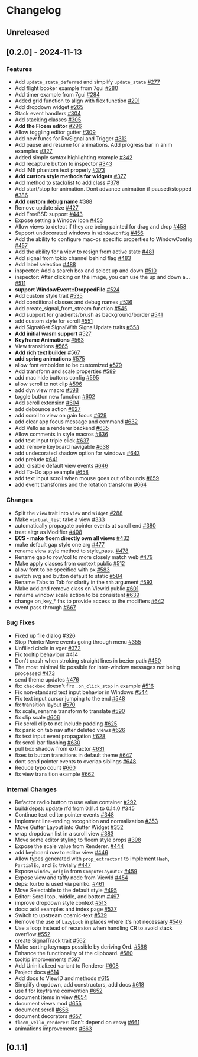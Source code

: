 # Changelog

## Unreleased


## [0.2.0] - 2024-11-13

### Features
- Add `update_state_deferred` and simplify `update_state` [#277](https://github.com/lapce/floem/pull/277)
- Add flight booker example from 7gui [#280](https://github.com/lapce/floem/pull/280)
- Add timer example from 7gui [#284](https://github.com/lapce/floem/pull/284)
- Added grid function to align with flex function [#291](https://github.com/lapce/floem/pull/291)
- Add dropdown widget [#265](https://github.com/lapce/floem/pull/265)
- Stack event handlers [#304](https://github.com/lapce/floem/pull/304)
- Add stacking classes [#305](https://github.com/lapce/floem/pull/305)
- **Add the Floem editor** [#296](https://github.com/lapce/floem/pull/296)
- Allow toggling editor gutter [#309](https://github.com/lapce/floem/pull/309)
- Add new funcs for RwSignal and Trigger [#312](https://github.com/lapce/floem/pull/312)
- Add pause and resume for animations. Add progress bar in anim examples [#327](https://github.com/lapce/floem/pull/327)
- Added simple syntax highlighting example [#342](https://github.com/lapce/floem/pull/342)
- Add recapture button to inspector [#343](https://github.com/lapce/floem/pull/343)
- Add IME phantom text properly [#373](https://github.com/lapce/floem/pull/373)
- **Add custom style methods for widgets** [#377](https://github.com/lapce/floem/pull/377)
- Add method to stack/list to add class [#378](https://github.com/lapce/floem/pull/378)
- Add start/stop for animation. Dont advance animation if paused/stopped [#386](https://github.com/lapce/floem/pull/386)
- **Add custom debug name** [#388](https://github.com/lapce/floem/pull/388)
- Remove update size [#427](https://github.com/lapce/floem/pull/427)
- Add FreeBSD support [#443](https://github.com/lapce/floem/pull/443)
- Expose setting a Window Icon [#453](https://github.com/lapce/floem/pull/453)
- Allow views to detect if they are being painted for drag and drop [#458](https://github.com/lapce/floem/pull/458)
- Support undecorated windows in `WindowConfig` [#456](https://github.com/lapce/floem/pull/456)
- Add the ability to configure mac-os specific properties to WindowConfig [#457](https://github.com/lapce/floem/pull/457)
- Add the ability for a view to resign from active state [#481](https://github.com/lapce/floem/pull/481)
- Add signal from tokio channel behind flag [#483](https://github.com/lapce/floem/pull/483)
- Add label selection [#488](https://github.com/lapce/floem/pull/488)
- inspector: Add a search box and select up and down [#510](https://github.com/lapce/floem/pull/510)
- inspector: After clicking on the image, you can use the up and down a… [#511](https://github.com/lapce/floem/pull/511)
- **support WindowEvent::DroppedFile** [#524](https://github.com/lapce/floem/pull/524)
- Add custom style trait [#535](https://github.com/lapce/floem/pull/535)
- Add conditional classes and debug names [#536](https://github.com/lapce/floem/pull/536)
- Add create_signal_from_stream function [#545](https://github.com/lapce/floem/pull/545)
- Add support for gradients/brush as background/border [#541](https://github.com/lapce/floem/pull/541)
- add custom style for scroll [#551](https://github.com/lapce/floem/pull/551)
- Add SignalGet SignalWith SignalUpdate traits [#558](https://github.com/lapce/floem/pull/558)
- **Add initial wasm support** [#527](https://github.com/lapce/floem/pull/527)
- **Keyframe Animations** [#563](https://github.com/lapce/floem/pull/563)
- View transitions [#565](https://github.com/lapce/floem/pull/565)
- **Add rich text builder** [#567](https://github.com/lapce/floem/pull/567)
- **add spring animations** [#575](https://github.com/lapce/floem/pull/575)
- allow font embolden to be customized [#579](https://github.com/lapce/floem/pull/579)
- Add transform and scale properties [#589](https://github.com/lapce/floem/pull/589)
- add mac hide buttons config [#595](https://github.com/lapce/floem/pull/595)
- allow scroll to not clip [#596](https://github.com/lapce/floem/pull/596)
- add dyn view macro [#598](https://github.com/lapce/floem/pull/598)
- toggle button new function [#602](https://github.com/lapce/floem/pull/602)
- Add scroll extension [#604](https://github.com/lapce/floem/pull/604)
- add debounce action [#627](https://github.com/lapce/floem/pull/627)
- add scroll to view on gain focus [#629](https://github.com/lapce/floem/pull/629)
- add clear app focus message and command [#632](https://github.com/lapce/floem/pull/632)
- Add Vello as a renderer backend [#635](https://github.com/lapce/floem/pull/635)
- Allow comments in style macros [#636](https://github.com/lapce/floem/pull/636)
- add text input triple click [#637](https://github.com/lapce/floem/pull/637)
- add: remove keyboard navigable [#638](https://github.com/lapce/floem/pull/638)
- add undecorated shadow option for windows [#643](https://github.com/lapce/floem/pull/643)
- add prelude [#641](https://github.com/lapce/floem/pull/641)
- add: disable default view events [#646](https://github.com/lapce/floem/pull/646)
- Add To-Do app example [#658](https://github.com/lapce/floem/pull/658)
- add text input scroll when mouse goes out of bounds [#659](https://github.com/lapce/floem/pull/659)
- add event transforms and the rotation transform [#664](https://github.com/lapce/floem/pull/664)

### Changes
- Split the `View` trait into `View` and `Widget` [#288](https://github.com/lapce/floem/pull/288)
- Make `virtual_list` take a view [#333](https://github.com/lapce/floem/pull/333)
- automatically propagate pointer events at scroll end [#380](https://github.com/lapce/floem/pull/380)
- treat altgr as Modifier [#408](https://github.com/lapce/floem/pull/408)
- **ECS - make floem directly own all views** [#432](https://github.com/lapce/floem/pull/432)
- make default gap style one arg [#477](https://github.com/lapce/floem/pull/477)
- rename view style method to style_pass. [#478](https://github.com/lapce/floem/pull/478)
- Rename gap to row/col to more closely match web [#479](https://github.com/lapce/floem/pull/479)
- Make apply classes from context public [#512](https://github.com/lapce/floem/pull/512)
- allow font to be specified with px [#583](https://github.com/lapce/floem/pull/583)
- switch svg and button default to static [#584](https://github.com/lapce/floem/pull/584)
- Rename Tabs to Tab for clarity in the `tab` argument [#593](https://github.com/lapce/floem/pull/593)
- Make add and remove class on ViewId public [#601](https://github.com/lapce/floem/pull/601)
- rename window scale action to be consistent [#639](https://github.com/lapce/floem/pull/639)
- change on_key_* fns to provide access to the modifiers [#642](https://github.com/lapce/floem/pull/642)
- event pass through [#667](https://github.com/lapce/floem/pull/667)

### Bug Fixes
- Fixed up file dialog [#326](https://github.com/lapce/floem/pull/326)
- Stop PointerMove events going through menu [#355](https://github.com/lapce/floem/pull/355)
- Unfilled circle in vger [#372](https://github.com/lapce/floem/pull/372)
- Fix tooltip behaviour [#414](https://github.com/lapce/floem/pull/414)
- Don't crash when stroking straight lines in bezier path [#450](https://github.com/lapce/floem/pull/450)
- The most minimal fix possible for inter-window messages not being processed [#473](https://github.com/lapce/floem/pull/473)
- send theme updates [#476](https://github.com/lapce/floem/pull/476)
- fix: `checkbox` doesn't fire `.on_click_stop` in example [#516](https://github.com/lapce/floem/pull/516)
- Fix non-standard text input behavior in Windows [#544](https://github.com/lapce/floem/pull/544)
- Fix text input cursor jumping to the end [#548](https://github.com/lapce/floem/pull/548)
- fix transition layout [#570](https://github.com/lapce/floem/pull/570)
- fix scale, rename transform to translate [#590](https://github.com/lapce/floem/pull/590)
- fix clip scale [#606](https://github.com/lapce/floem/pull/606)
- Fix scroll clip to not include padding [#625](https://github.com/lapce/floem/pull/625)
- fix panic on tab nav after deleted views [#626](https://github.com/lapce/floem/pull/626)
- fix text input event propagation [#628](https://github.com/lapce/floem/pull/628)
- fix scroll bar flashing [#630](https://github.com/lapce/floem/pull/630)
- pull box shadow from extractor [#631](https://github.com/lapce/floem/pull/631)
- fixes to button transitions in default theme [#647](https://github.com/lapce/floem/pull/647)
- dont send pointer events to overlap siblings [#648](https://github.com/lapce/floem/pull/648)
- Reduce typo count [#660](https://github.com/lapce/floem/pull/660)
- fix view transition example [#662](https://github.com/lapce/floem/pull/662)

### Internal Changes
- Refactor radio button to use value container [#292](https://github.com/lapce/floem/pull/292)
- build(deps): update rfd from 0.11.4 to 0.14.0 [#345](https://github.com/lapce/floem/pull/345)
- Continue text editor pointer events [#348](https://github.com/lapce/floem/pull/348)
- Implement line-ending recognition and normalization [#353](https://github.com/lapce/floem/pull/353)
- Move Gutter Layout into Gutter Widget [#352](https://github.com/lapce/floem/pull/352)
- wrap dropdown list in a scroll view [#383](https://github.com/lapce/floem/pull/383)
- Move some editor styling to floem style props [#398](https://github.com/lapce/floem/pull/398)
- Expose the scale value from Renderer. [#444](https://github.com/lapce/floem/pull/444)
- add keyboard nav to editor view [#446](https://github.com/lapce/floem/pull/446)
- Allow types generated with `prop_extractor!` to implement `Hash`, `PartialEq`, and `Eq` trivially [#447](https://github.com/lapce/floem/pull/447)
- Expose `window_origin` from `ComputeLayoutCx` [#459](https://github.com/lapce/floem/pull/459)
- Expose view and taffy node from ViewId [#454](https://github.com/lapce/floem/pull/454)
- deps: kurbo is used via peniko. [#461](https://github.com/lapce/floem/pull/461)
- Move Selectable to the default style [#495](https://github.com/lapce/floem/pull/495)
- Editor: Scroll top, middle, and bottom [#497](https://github.com/lapce/floem/pull/497)
- improve dropdown style context [#513](https://github.com/lapce/floem/pull/513)
- docs: add examples and index page [#537](https://github.com/lapce/floem/pull/537)
- Switch to upstream cosmic-text [#539](https://github.com/lapce/floem/pull/539)
- Remove the use of `LazyLock` in places where it's not necessary [#546](https://github.com/lapce/floem/pull/546)
- Use a loop instead of recursion when handling CR to avoid stack overflow [#552](https://github.com/lapce/floem/pull/552)
- create SignalTrack trait [#562](https://github.com/lapce/floem/pull/562)
- Make sorting keymaps possible by deriving Ord. [#566](https://github.com/lapce/floem/pull/566)
- Enhance the functionality of the clipboard. [#580](https://github.com/lapce/floem/pull/580)
- tooltip improvements [#597](https://github.com/lapce/floem/pull/597)
- Add Uninitialized variant to Renderer [#608](https://github.com/lapce/floem/pull/608)
- Project docs [#614](https://github.com/lapce/floem/pull/614)
- Add docs to ViewID and methods [#615](https://github.com/lapce/floem/pull/615)
- Simplify dropdown, add constructors, add docs [#618](https://github.com/lapce/floem/pull/618)
- use f for keyframe convention [#652](https://github.com/lapce/floem/pull/652)
- document items in view [#654](https://github.com/lapce/floem/pull/654)
- document views mod [#655](https://github.com/lapce/floem/pull/655)
- document scroll [#656](https://github.com/lapce/floem/pull/656)
- document decorators [#657](https://github.com/lapce/floem/pull/657)
- `floem_vello_renderer`: Don't depend on `resvg` [#661](https://github.com/lapce/floem/pull/661)
- animations improvements [#663](https://github.com/lapce/floem/pull/663)

## [0.1.1]
